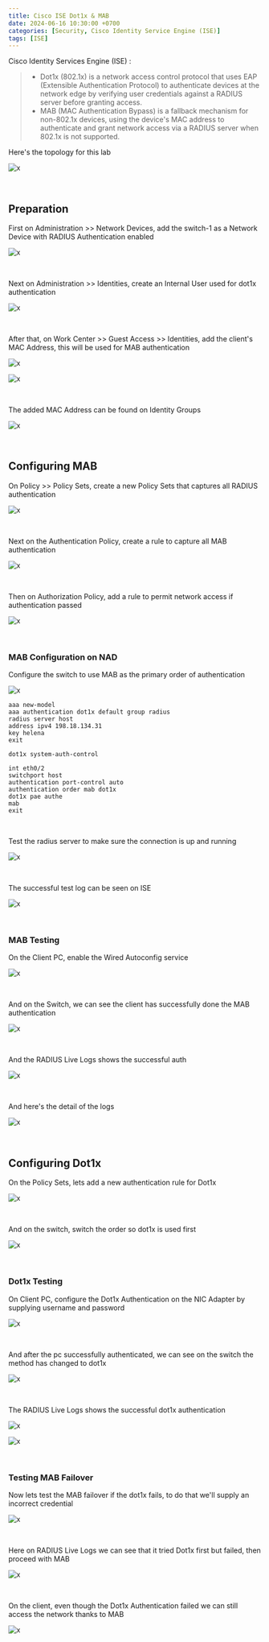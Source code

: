 ```yaml
---
title: Cisco ISE Dot1x & MAB
date: 2024-06-16 10:30:00 +0700
categories: [Security, Cisco Identity Service Engine (ISE)]
tags: [ISE]
---
```


Cisco Identity Services Engine (ISE) :
> * Dot1x (802.1x) is a network access control protocol that uses EAP (Extensible Authentication Protocol) to authenticate devices at the network edge by verifying user credentials against a RADIUS server before granting access. 
> * MAB (MAC Authentication Bypass) is a fallback mechanism for non-802.1x devices, using the device's MAC address to authenticate and grant network access via a RADIUS server when 802.1x is not supported.


Here's the topology for this lab

![x](/static/2024-06-16-ise-dot1x-mab/00.png)

<br>

## Preparation

First on Administration >> Network Devices, add the switch-1 as a Network Device with RADIUS Authentication enabled

![x](/static/2024-06-16-ise-dot1x-mab/01.png)

<br>

Next on Administration >> Identities, create an Internal User used for dot1x authentication

![x](/static/2024-06-16-ise-dot1x-mab/02.png)

<br>

After that, on Work Center >> Guest Access >> Identities, add the client's MAC Address, this will be used for MAB authentication

![x](/static/2024-06-16-ise-dot1x-mab/06.png)

![x](/static/2024-06-16-ise-dot1x-mab/07.png)

<br>

The added MAC Address can be found on Identity Groups

![x](/static/2024-06-16-ise-dot1x-mab/08.png)

<br>

## Configuring MAB

On Policy >> Policy Sets, create a new Policy Sets that captures all RADIUS authentication

![x](/static/2024-06-16-ise-dot1x-mab/02a.png)

<br>

Next on the Authentication Policy, create a rule to capture all MAB authentication

![x](/static/2024-06-16-ise-dot1x-mab/02b.png)

<br>

Then on Authorization Policy, add a rule to permit network access if authentication passed

![x](/static/2024-06-16-ise-dot1x-mab/04.png)

<br>

### MAB Configuration on NAD

Configure the switch to use MAB as the primary order of authentication

![x](/static/2024-06-16-ise-dot1x-mab/09.png)

```text
aaa new-model
aaa authentication dot1x default group radius
radius server host
address ipv4 198.18.134.31
key helena
exit

dot1x system-auth-control

int eth0/2
switchport host
authentication port-control auto
authentication order mab dot1x
dot1x pae authe
mab
exit
```

<br>

Test the radius server to make sure the connection is up and running

![x](/static/2024-06-16-ise-dot1x-mab/10.png)

<br>

The successful test log can be seen on ISE

![x](/static/2024-06-16-ise-dot1x-mab/11.png)

<br>

### MAB Testing

On the Client PC, enable the Wired Autoconfig service

![x](/static/2024-06-16-ise-dot1x-mab/12.png)

<br>

And on the Switch, we can see the client has successfully done the MAB authentication 

![x](/static/2024-06-16-ise-dot1x-mab/13.png)

<br>

And the RADIUS Live Logs shows the successful auth

![x](/static/2024-06-16-ise-dot1x-mab/14.png)

<br>

And here's the detail of the logs

![x](/static/2024-06-16-ise-dot1x-mab/14a.png)

<br>

## Configuring Dot1x

On the Policy Sets, lets add a new authentication rule for Dot1x

![x](/static/2024-06-16-ise-dot1x-mab/03.png)

<br>

And on the switch, switch the order so dot1x is used first

![x](/static/2024-06-16-ise-dot1x-mab/14b.png)

<br>

### Dot1x Testing

On Client PC, configure the Dot1x Authentication on the NIC Adapter by supplying username and password

![x](/static/2024-06-16-ise-dot1x-mab/14c.png)

<br>

And after the pc successfully authenticated, we can see on the switch the method has changed to dot1x

![x](/static/2024-06-16-ise-dot1x-mab/15.png)

<br>

The RADIUS Live Logs shows the successful dot1x authentication

![x](/static/2024-06-16-ise-dot1x-mab/16.png)

![x](/static/2024-06-16-ise-dot1x-mab/16a.png)

<br>

### Testing MAB Failover

Now lets test the MAB failover if the dot1x fails, to do that we'll supply an incorrect credential

![x](/static/2024-06-16-ise-dot1x-mab/17.png)

<br>

Here on RADIUS Live Logs we can see that it tried Dot1x first but failed, then proceed with MAB

![x](/static/2024-06-16-ise-dot1x-mab/18.png)

<br>

On the client, even though the Dot1x Authentication failed we can still access the network thanks to MAB

![x](/static/2024-06-16-ise-dot1x-mab/19.png)

<br>












































